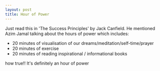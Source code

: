```yaml
---
layout: post
title: Hour of Power
---
```


Just read this in 'The Success Principles' by Jack Canfield. He mentioned Azim Jamal talking about the hours of power which includes:

- 20 minutes of visualisation of our dreams/meditation/self-time/prayer
- 20 minutes of exercise
- 20 minutes of reading inspirational / informational books

how true!! It's definitely an hour of power
